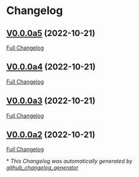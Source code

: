 # Changelog

## [V0.0.0a5](https://github.com/OpenVoiceOS/ovos-tts-plugin-mimic3-streaming/tree/V0.0.0a5) (2022-10-21)

[Full Changelog](https://github.com/OpenVoiceOS/ovos-tts-plugin-mimic3-streaming/compare/V0.0.0a4...V0.0.0a5)

## [V0.0.0a4](https://github.com/OpenVoiceOS/ovos-tts-plugin-mimic3-streaming/tree/V0.0.0a4) (2022-10-21)

[Full Changelog](https://github.com/OpenVoiceOS/ovos-tts-plugin-mimic3-streaming/compare/V0.0.0a3...V0.0.0a4)

## [V0.0.0a3](https://github.com/OpenVoiceOS/ovos-tts-plugin-mimic3-streaming/tree/V0.0.0a3) (2022-10-21)

[Full Changelog](https://github.com/OpenVoiceOS/ovos-tts-plugin-mimic3-streaming/compare/V0.0.0a2...V0.0.0a3)

## [V0.0.0a2](https://github.com/OpenVoiceOS/ovos-tts-plugin-mimic3-streaming/tree/V0.0.0a2) (2022-10-21)

[Full Changelog](https://github.com/OpenVoiceOS/ovos-tts-plugin-mimic3-streaming/compare/7d9bae8a3c3de19cd757699583fec3565adb665e...V0.0.0a2)



\* *This Changelog was automatically generated by [github_changelog_generator](https://github.com/github-changelog-generator/github-changelog-generator)*
